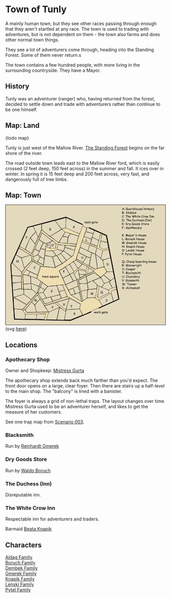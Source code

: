 # Town of Tunly

A mainly human town, but they see other races passing through enough that they aren't startled at any race. The town is used to trading with adventures, but is not dependent on them - the town also farms and does other normal town things.

They see a lot of adventurers come through, heading into the Standing Forest. Some of them never return.s

The town contains a few hundred people, with more living in the surrounding countryside. They have a Mayor.

## History

Tunly was an adventurer (ranger) who, having returned from the forest, decided to settle down and trade with adventurers rather than continue to be one himself.

## Map: Land

{todo map}

Tunly is just west of the Mallow River. [The Standing Forest](/Locations/Standing_Forest.md) begins on the far shore of the river.

The road outside town leads east to the Mallow River ford, which is easily crossed (2 feet deep, 150 feet across) in the summer and fall. It ices over in winter.  In spring it is 15 feet deep and 200 feet across, very fast, and dangerously full of tree limbs.

## Map: Town

![Map of Tunly](/Locations/Images/Town_Tunly.png)  
(svg [here](/Locations/Images/Town_Tunly.svg))

## Locations

### Apothecary Shop

Owner and Shopkeep: [Mistress Gurta](/Characters/Family_Aldag.md#Gurta)

The apothecary shop extends back much farther than you'd expect. The front door opens on a large, clear foyer. Then there are stairs up a half-level to the main shop. The "balcony" is lined with a banister.

The foyer is always a grid of non-lethal traps. The layout changes over time. Mistress Gurta used to be an adventurer herself, and likes to get the measure of her customers.

See one trap map from [Scenario 003](/Scenarios/003_Non_Combat_In_Tunly.md).

### Blacksmith

Run by [Reinhardt Gmerek](/Characters/Family_Gmerek.md#Reinhardt)

### Dry Goods Store

Run by [Waldo Boruch](/Characters/Family_Boruch.md#Waldo)

### The Duchess (Inn)

Disreputable inn.

### The White Crow Inn

Respectable inn for adventurers and traders.

Barmaid [Beata Knapik](/Characters/Family_Knapik.md#Beata)  

## Characters

[Aldag Family](/Characters/Family_Aldag.md)  
[Boruch Family](/Characters/Family_Boruch.md)  
[Dembek Family](/Characters/Family_Dembek.md)  
[Gmerek Family](/Characters/Family_Gmerek.md)  
[Knapik Family](/Characters/Family_Knapik.md)  
[Lenski Family](/Characters/Family_Lenski.md)  
[Pytel Family](/Characters/Family_Pytel.md)  
